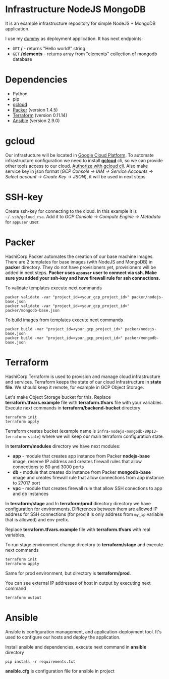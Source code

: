 # Infrastructure NodeJS MongoDB

It is an example infrastructure repository for simple NodeJS + MongoDB application.

I use my [dummy](https://github.com/ltblueberry/dummy-node-mongo) as deployment application.
It has next endpoints:
* `GET` **/** - returns "Hello world!" string.
* `GET` **/elements** - returns array from "elements" collection of mongodb database

# Dependencies
* Python
* pip
* [gcloud](https://cloud.google.com/sdk/gcloud/)
* [Packer](https://www.packer.io) (version 1.4.5)
* [Terraform](https://www.terraform.io) (version 0.11.14)
* [Ansible](https://www.ansible.com) (version 2.9.0)

# gcloud
Our infrastucture will be located in [Google Cloud Platform](https://cloud.google.com). To automate infrastructure configuration we need to install [**gcloud**](https://cloud.google.com/sdk/docs/downloads-versioned-archives) cli, so we can provide other tools access to our cloud. [Authorize with gcloud cli](https://cloud.google.com/sdk/gcloud/reference/auth/). Also make service key in json format (*GCP Console -> IAM -> Service Accounts -> Select account -> Create Key -> JSON*), it will be used in next steps.

# SSH-key
Create ssh-key for connecting to the cloud. In this example it is `~/.ssh/gcloud_rsa`. Add it to *GCP Console -> Compute Engine -> Metadata* for `appuser` user.

# Packer
HashiCorp Packer automates the creation of our base machine images. There are 2 templates for base images (with NodeJS and MongoDB) in **packer** directory. They do not have provisioners yet, provisioners will be added in next steps.
**Packer uses `appuser` user to connect via ssh. Make sure you added your ssh-key and have firewall rule for ssh connections.**

To validate templates execute next commands
```
packer validate -var "project_id=<your_gcp_project_id>" packer/nodejs-base.json
packer validate -var "project_id=<your_gcp_project_id>" packer/mongodb-base.json
```
To build images from templates execute next commands
```
packer build -var "project_id=<your_gcp_project_id>" packer/nodejs-base.json
packer build -var "project_id=<your_gcp_project_id>" packer/mongodb-base.json
```

# Terraform
HashiCorp Terraform is used to provision and manage cloud infrastructure and services. Terraform keeps the state of our cloud infrastructure in **state file**. We should keep it remote, for example in GCP Object Storage.

Let's make Object Storage bucket for this.
Replace **terraform.tfvars.example** file with **terraform.tfvars** file with your variables. Execute next commands in **terraform/backend-bucket** directory
```
terraform init
terraform apply
```
Terraform creates bucket (example name is `infra-nodejs-mongodb-89p13-terraform-state`) where we will keep our main terraform configuration state.

In **terraform/modules** directory we have next modules:
* **app** - module that creates app instance from Packer **nodejs-base** image, reserve IP address and creates firewall rules that allow connections to 80 and 3000 ports
* **db** - module that creates db instance from Packer **mongodb-base** image and creates firewall rule that allow connections from app instance to 27017 port
* **vpc** - module that creates firewall rule that allow SSH conections to app and db instances

In **terraform/stage** and In **terraform/prod** directory directory we have configuration for environments. Differences between them are allowed IP address for SSH connections (for prod it is only address from `my_ip` variable that is allowed)  and env prefix.

 Replace **terraform.tfvars.example** file with **terraform.tfvars** with real variables.
 
 To run stage environment change directory to **terraform/stage** and execute next commands
 ```
terraform init
terraform apply
 ```
Same for prod environment, but directory is **terraform/prod**.

You can see external IP addresses of host in output by executing next command
```
terraform output
```

# Ansible
Ansible is configuration management, and application-deployment tool. It's used to configure our hosts and deploy the application.

Install ansible and dependencies, execute next command in **ansible** directory
```
pip install -r requirements.txt
```

**ansible.cfg** is configuration file for ansible in project


